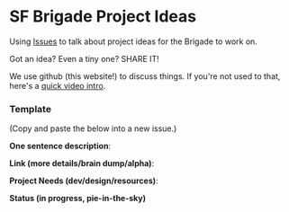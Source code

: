 # SF Brigade Project Ideas

Using [Issues](https://github.com/sfbrigade/project-ideas/issues) to talk about project ideas for the Brigade to work on.

Got an idea? Even a tiny one? SHARE IT!

We use github (this website!) to discuss things. If you're not used to that, here's a [quick video intro](https://www.youtube.com/watch?v=KlrJVSJRUN4).

### Template

(Copy and paste the below into a new issue.)

**One sentence description**: 

**Link (more details/brain dump/alpha)**:

**Project Needs (dev/design/resources)**:

**Status (in progress, pie-in-the-sky)**
